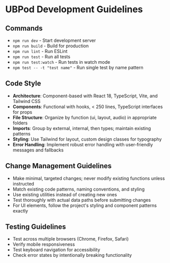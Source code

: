 # UBPod Development Guidelines

## Commands
- `npm run dev` - Start development server
- `npm run build` - Build for production
- `npm run lint` - Run ESLint
- `npm run test` - Run all tests
- `npm run test:watch` - Run tests in watch mode
- `npm test -- -t "test name"` - Run single test by name pattern

## Code Style
- **Architecture**: Component-based with React 18, TypeScript, Vite, and Tailwind CSS
- **Components**: Functional with hooks, < 250 lines, TypeScript interfaces for props
- **File Structure**: Organize by function (ui, layout, audio) in appropriate folders
- **Imports**: Group by external, internal, then types; maintain existing patterns
- **Styling**: Use Tailwind for layout, custom design classes for typography
- **Error Handling**: Implement robust error handling with user-friendly messages and fallbacks

## Change Management Guidelines
- Make minimal, targeted changes; never modify existing functions unless instructed
- Match existing code patterns, naming conventions, and styling
- Use existing utilities instead of creating new ones
- Test thoroughly with actual data paths before submitting changes
- For UI elements, follow the project's styling and component patterns exactly

## Testing Guidelines
- Test across multiple browsers (Chrome, Firefox, Safari)
- Verify mobile responsiveness
- Test keyboard navigation for accessibility
- Check error states by intentionally breaking functionality